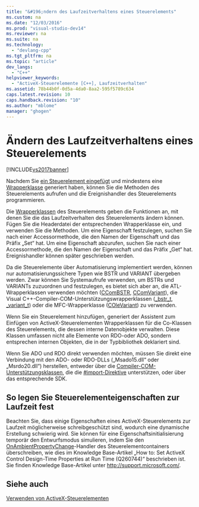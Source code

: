 ```yaml
---
title: "&#196;ndern des Laufzeitverhaltens eines Steuerelements"
ms.custom: na
ms.date: "12/03/2016"
ms.prod: "visual-studio-dev14"
ms.reviewer: na
ms.suite: na
ms.technology: 
  - "devlang-cpp"
ms.tgt_pltfrm: na
ms.topic: "article"
dev_langs: 
  - "C++"
helpviewer_keywords: 
  - "ActiveX-Steuerelemente [C++], Laufzeitverhalten"
ms.assetid: 78b44b0f-0d5a-4da0-8aa2-595f5789c634
caps.latest.revision: 10
caps.handback.revision: "10"
ms.author: "mblome"
manager: "ghogen"
---
```

# &#196;ndern des Laufzeitverhaltens eines Steuerelements
[!INCLUDE[vs2017banner](../../assembler/inline/includes/vs2017banner.md)]

Nachdem Sie [ein Steuerelement eingefügt](../../data/ado-rdo/inserting-the-control-into-a-visual-cpp-application.md) und mindestens eine [Wrapperklasse](../../data/ado-rdo/wrapper-classes.md) generiert haben, können Sie die Methoden des Steuerelements aufrufen und die Ereignishandler des Steuerelements programmieren.  
  
 Die [Wrapperklassen](../../data/ado-rdo/wrapper-classes.md) des Steuerelements geben die Funktionen an, mit denen Sie die das Laufzeitverhalten des Steuerelements ändern können. Fügen Sie die Headerdatei der entsprechenden Wrapperklasse ein, und verwenden Sie die Methoden. Um eine Eigenschaft festzulegen, suchen Sie nach einer Accessormethode, die den Namen der Eigenschaft und das Präfix „Set“ hat. Um eine Eigenschaft abzurufen, suchen Sie nach einer Accessormethode, die den Namen der Eigenschaft und das Präfix „Get“ hat. Ereignishandler können später geschrieben werden.  
  
 Da die Steuerelemente über Automatisierung implementiert werden, können nur automatisierungssichere Typen wie BSTR und VARIANT übergeben werden. Zwar können Sie Systemaufrufe verwenden, um BSTRs und VARIANTs zuzuordnen und festzulegen, es bietet sich aber an, die ATL\-Wrapperklassen verwenden möchten \([CComBSTR](../../atl/reference/ccombstr-class.md), [CComVariant](../../atl/reference/ccomvariant-class.md)\), die Visual C\+\+\-Compiler\-COM\-Unterstützungswrapperklassen \([\_bstr\_t](../../cpp/bstr-t-class.md), [\_variant\_t](../../cpp/variant-t-class.md)\) oder die MFC\-Wrapperklasse \([COleVariant](../../mfc/reference/colevariant-class.md)\) zu verwenden.  
  
 Wenn Sie ein Steuerelement hinzufügen, generiert der Assistent zum Einfügen von ActiveX\-Steuerelementen Wrapperklassen für die Co\-Klassen des Steuerelements, die dessen interne Datenobjekte verwalten. Diese Klassen umfassen nicht alle Elemente von RDO\-oder ADO, sondern entsprechen internen Objekten, die in der Typbibliothek deklariert sind.  
  
 Wenn Sie ADO und RDO direkt verwenden möchten, müssen Sie direkt eine Verbindung mit den ADO\- oder RDO\-DLLs \(„Msado15.dll“ oder „Msrdo20.dll“\) herstellen, entweder über die [Compiler\-COM\-Unterstützungsklassen](../../cpp/compiler-com-support-classes.md), die die [\#import\-Direktive](../../preprocessor/preprocessor-directives.md) unterstützen, oder über das entsprechende SDK.  
  
## So legen Sie Steuerelementeigenschaften zur Laufzeit fest  
 Beachten Sie, dass einige Eigenschaften eines ActiveX\-Steuerelements zur Laufzeit möglicherweise schreibgeschützt sind, wodurch eine dynamische Erstellung schwierig wird. Sie können für eine Eigenschaftsinitialisierung temporär den Entwurfsmodus simulieren, indem Sie den [OnAmbientPropertyChange](../Topic/COleControl::OnAmbientPropertyChange.md)\-Handler des Steuerelementcontainers überschreiben, wie dies im Knowledge Base\-Artikel „How to: Set ActiveX Control Design\-Time Properties at Run Time \(Q260744\)“ beschrieben ist. Sie finden Knowledge Base\-Artikel unter [http:\/\/support.microsoft.com\/](http://support.microsoft.com/).  
  
## Siehe auch  
 [Verwenden von ActiveX\-Steuerelementen](../../data/ado-rdo/using-activex-controls.md)